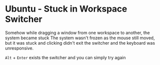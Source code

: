 # Ubuntu - Stuck in Workspace Switcher

Somehow while dragging a window from one workspace to another, the system became stuck
The system wasn't frozen as the mouse still moved, but it was stuck and clicking didn't 
exit the switcher and the keyboard was unresponsive.

`Alt` + `Enter` exists the switcher and you can simply try again